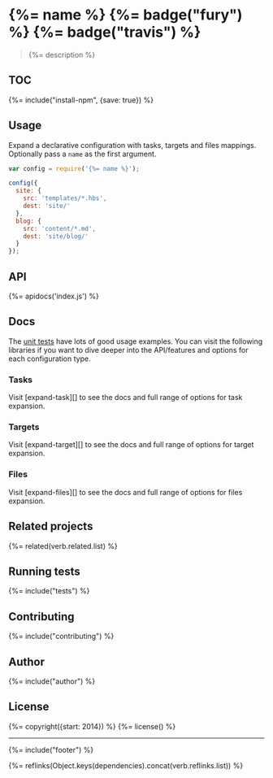 # {%= name %} {%= badge("fury") %} {%= badge("travis") %}

> {%= description %}

## TOC

<!-- toc -->

{%= include("install-npm", {save: true}) %}

## Usage

Expand a declarative configuration with tasks, targets and files mappings. Optionally pass a `name` as the first argument.

```js
var config = require('{%= name %}');

config({
  site: {
    src: 'templates/*.hbs',
    dest: 'site/'
  },
  blog: {
    src: 'content/*.md',
    dest: 'site/blog/'
  }
});
```
## API
{%= apidocs('index.js') %}

## Docs

The [unit tests](./test/) have lots of good usage examples. You can visit the following libraries if you want to dive deeper into the API/features and options for each configuration type.

### Tasks

Visit [expand-task][] to see the docs and full range of options for task expansion.

### Targets

Visit [expand-target][] to see the docs and full range of options for target expansion.

### Files

Visit [expand-files][] to see the docs and full range of options for files expansion.


## Related projects
{%= related(verb.related.list) %}  

## Running tests
{%= include("tests") %}

## Contributing
{%= include("contributing") %}

## Author
{%= include("author") %}

## License
{%= copyright({start: 2014}) %}
{%= license() %}

***

{%= include("footer") %}

{%= reflinks(Object.keys(dependencies).concat(verb.reflinks.list)) %}  

[make]: http://www.gnu.org/software/make/manual/html_node/Standard-Targets.html